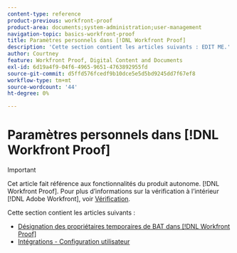 ```yaml
---
content-type: reference
product-previous: workfront-proof
product-area: documents;system-administration;user-management
navigation-topic: basics-workfront-proof
title: Paramètres personnels dans [!DNL Workfront Proof]
description: 'Cette section contient les articles suivants : EDIT ME.'
author: Courtney
feature: Workfront Proof, Digital Content and Documents
exl-id: 6d19a4f9-04f6-4965-9651-4763892955fd
source-git-commit: d5ffd576fcedf9b10dce5e5d5bd9245dd7f67ef8
workflow-type: tm+mt
source-wordcount: '44'
ht-degree: 0%

---
```


# Paramètres personnels dans [!DNL Workfront Proof]

>[!IMPORTANT]
>
>Cet article fait référence aux fonctionnalités du produit autonome. [!DNL Workfront Proof]. Pour plus d’informations sur la vérification à l’intérieur [!DNL Adobe Workfront], voir [Vérification](../../../review-and-approve-work/proofing/proofing.md).

Cette section contient les articles suivants :

* [Désignation des propriétaires temporaires de BAT dans [!DNL Workfront Proof]](../../../workfront-proof/wp-getstarted/personal-settings/designate-temp-proof-owners.md)
* [Intégrations - Configuration utilisateur](../../../workfront-proof/wp-getstarted/personal-settings/integrations-user-setup.md)
